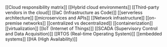 [[Cloud responsibility matrix]]
[[Hybrid cloud environments]]
[[Third-party vendors in the cloud]]
[[IaC (Infrastructure as Code)]]
[[serverless architecture]]
[[microservices and APIs]]
[[Network infrastructure]]
[[on-premise networks]]
[[centralized vs decentralized]]
[[containerization]] 
[[virtualization]]
[[IoT (Internet of Things)]]
[[SCADA (Supervisory Control and Data Acquisition)]]
[[RTOS (Real-time Operating System)]]
[[embedded systems]]
[[HA (High Availability)]]

